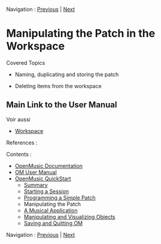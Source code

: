 Navigation : [Previous](2_progpatch "page précédente\(Programming
a Simple Patch\)") | [Next](4_MusicalAp "Next\(A
Musical Application\)")

# Manipulating the Patch in the Workspace

Covered Topics

  * Naming, duplicating and storing the patch

  * Deleting items from the workspace

## Main Link to the User Manual

Voir aussi

  * [Workspace](Workspace)

References :

Contents :

  * [OpenMusic Documentation](OM-Documentation)
  * [OM User Manual](OM-User-Manual)
  * [OpenMusic QuickStart](QuickStart-Chapters)
    * [Summary](Intro_1)
    * [Starting a Session](1_StartSession)
    * [Programming a Simple Patch](2_progpatch)
    * Manipulating the Patch
    * [A Musical Application](4_MusicalAp)
    * [Manipulating and Visualizing Objects](5_CompletEdition)
    * [Saving and Quitting OM](6_Quit)

Navigation : [Previous](2_progpatch "page précédente\(Programming
a Simple Patch\)") | [Next](4_MusicalAp "Next\(A
Musical Application\)")

